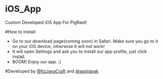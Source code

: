 # iOS_App
Custom Developed iOS App For PigRaid!

#How to install:
- Go to our download page(coming soon) in Safari. Make sure you go to it on your iOS device, otherwise it will not work!
- It will open Settings and ask you to install our app profile, just click install.
- BOOM! Enjoy our app. :)

#Developed by [@ItzJavaCraft](https://GitHub.com/itzjavacraft) and [@applqpak](https://GitHub.com/applqpak)
